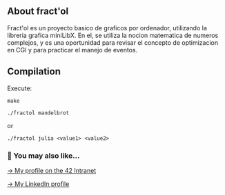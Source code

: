 ## About fract'ol

Fract'ol es un proyecto basico de graficos por ordenador, utilizando la libreria grafica miniLibX. En el, se utiliza la nocion matematica de numeros complejos, y es una oportunidad para revisar el concepto de optimizacion en CGI y para practicar el manejo de eventos.

## Compilation

Execute:

`make`

`./fractol mandelbrot`

or

`./fractol julia <value1> <value2>`

### 🔄 You may also like...
[-> My profile on the 42 Intranet](https://profile.intra.42.fr/users/mgimon-c)

[-> My LinkedIn profile](https://www.linkedin.com/in/mgimon-c/)
